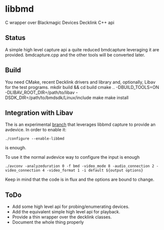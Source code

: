 libbmd
======

C wrapper over Blackmagic Devices Decklink C++ api

Status
------

A simple high level capture api a quite reduced bmdcapture leveraging it
are provided. bmdcapture.cpp and the other tools will be converted later.

Build
-----

You need CMake, recent Decklink drivers and library and, optionally, 
Libav for the test programs. 
    mkdir build && cd build
    cmake .. -DBUILD_TOOLS=ON -DLIBAV_ROOT_DIR=/path/to/libav -DSDK_DIR=/path/to/bmdsdk/Linux/include
    make
    make install

Integration with Libav
----------------------

The is an experimental [branch](http://github.com/lu-zero/libav/tree/bmd)
that leverages libbmd capture to provide an avdevice. In order to enable it:

    ./configure --enable-libbmd

is enough.

To use it the normal avdevice way to configure the input is enough

    ./avconv -analyzeduration 0 -f bmd -video_mode 8 -audio_connection 2 -video_connection 4 -video_format 1 -i default ${output options}

Keep in mind that the code is in flux and the options are bound to change.

ToDo
----

* Add some high level api for probing/enumerating devices.
* Add the equivalent simple high level api for playback.
* Provide a thin wrapper over the decklink classes.
* Document the whole thing properly
